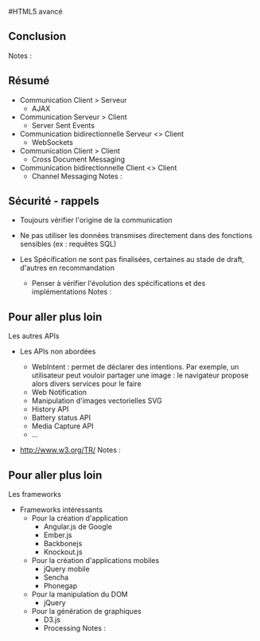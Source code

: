 #HTML5 avancé

<!-- .slide: class="page-title" -->



## Conclusion

Notes :




## Résumé

- Communication Client > Serveur
	- AJAX
- Communication Serveur > Client
	- Server Sent Events
- Communication bidirectionnelle Serveur <> Client
	- WebSockets
- Communication Client > Client
	- Cross Document Messaging
- Communication bidirectionnelle Client <> Client
	- Channel Messaging
Notes :




## Sécurité - rappels

- Toujours vérifier l'origine de la communication

- Ne pas utiliser les données transmises directement dans des fonctions sensibles (ex : requêtes SQL)

- Les Spécification ne sont pas finalisées, certaines au stade de draft, d'autres en recommandation
	- Penser à vérifier l'évolution des spécifications et des implémentations
Notes :




## Pour aller plus loin
Les autres APIs

- Les APIs non abordées
	- WebIntent : permet de déclarer des intentions. Par exemple, un utilisateur peut vouloir partager une image : le navigateur propose alors divers services pour le faire
	- Web Notification
	- Manipulation d'images vectorielles SVG
	- History API
	- Battery status API
	- Media Capture API
	- …

- http://www.w3.org/TR/
Notes :




## Pour aller plus loin
Les frameworks

- Frameworks intéressants
	- Pour la création d'application
		- Angular.js de Google
		- Ember.js
		- Backbonejs
		- Knockout.js
	- Pour la création d'applications mobiles
		- jQuery mobile
		- Sencha
		- Phonegap
	- Pour la manipulation du DOM
		- jQuery
	- Pour la génération de graphiques
		- D3.js
		- Processing
Notes :




<!-- .slide: class="page-questions" -->



<!-- .slide: class="page-tp1" -->